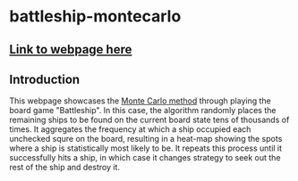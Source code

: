 # battleship-montecarlo

## [Link to webpage here](https://xuj1210.github.io/battleship-montecarlo/frontend/src/)

## Introduction

This webpage showcases the [Monte Carlo method](https://en.wikipedia.org/wiki/Monte_Carlo_method) through playing the board game "Battleship". In this case, the algorithm randomly places the remaining ships to be found on the current board state tens of thousands of times. It aggregates the frequency at which a ship occupied each unchecked squre on the board, resulting in a heat-map showing the spots where a ship is statistically most likely to be. It repeats this process until it successfully hits a ship, in which case it changes strategy to seek out the rest of the ship and destroy it. 
